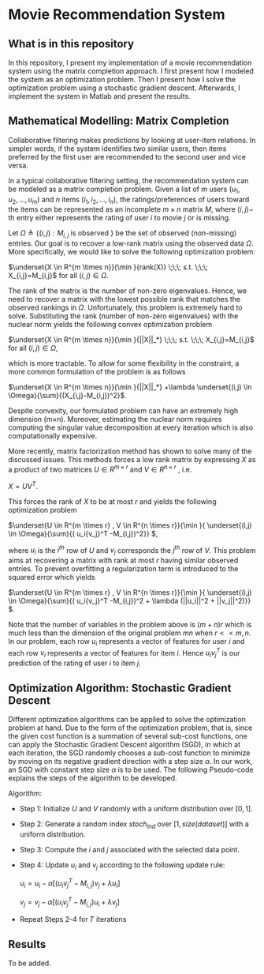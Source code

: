 # Movie Recommendation System

## What is in this repository

In this repository, I present my implementation of a movie recommendation system using the matrix completion approach. I first present how I modeled the system as an optimization problem. Then I present how I solve the optimization problem using a stochastic gradient descent. Afterwards, I implement the system in Matlab and present the results.

## Mathematical Modelling: Matrix Completion

Collaborative filtering makes predictions by
looking at user-item relations. In simpler words, if the system identifies two similar users, then
items preferred by the first user are recommended to the second user and vice versa.

In a typical collaborative filtering setting, the recommendation system can be modeled as a
matrix completion problem. Given a list of $m$ users $(u_1,u_2,\dots,u_m)$ and $n$ items $(i_1,i_2,\dots,i_n)$, the ratings/preferences of users toward the items can be represented as an incomplete $m \times n$
matrix $M$, where $(i, j)-$ th entry either represents the rating of user $i$ to movie $j$ or is missing.

Let $\Omega \triangleq \{ (i, j): M_{i,j}$ is observed $\}$ be the set of observed (non-missing) entries. Our goal is to recover a low-rank matrix using the observed data $\Omega$. More specifically, we would like to solve the following optimization problem:

$\underset{X \in R^{m \times n}}{\min }{rank(X)} \;\;\; s.t. \;\;\; X_{i,j}=M_{i,j}$ for all $(i,j) \in \Omega$.

The rank of the matrix is the number of non-zero eigenvalues. Hence, we need to recover a
matrix with the lowest possible rank that matches the observed rankings in $\Omega$. Unfortunately,
this problem is extremely hard to solve. Substituting the rank (number of non-zero eigenvalues)
with the nuclear norm yields the following convex optimization problem

$\underset{X \in R^{m \times n}}{\min }{||X||_*} \;\;\; s.t. \;\;\; X_{i,j}=M_{i,j}$ for all $(i,j) \in \Omega$,

which is more tractable. To allow for some flexibility in the constraint, a more common formulation of the problem is as follows

$\underset{X \in R^{m \times n}}{\min }{||X||_*} +\lambda \underset{(i,j) \in \Omega}{\sum}{(X_{i,j}-M_{i,j})^2}$.

Despite convexity, our formulated problem can have an extremely high dimension (m×n). Moreover, estimating the nuclear norm requires computing the singular value decomposition at every
iteration which is also computationally expensive.

More recently, matrix factorization method has shown to solve many of the discussed issues. This methods forces a low rank matrix by expressing $X$ as a product of two matrices $U \in R^{m \times r}$
and $V \in R^{n \times r}$ , i.e.

$X = UV^T$.

This forces the rank of $X$ to be at most $r$ and yields the following optimization problem

$\underset{U \in R^{m \times r} , V \in R^{n \times r}}{\min }{ \underset{(i,j) \in \Omega}{\sum}{( u_i{v_j}^T -M_{i,j})^2}} $,

where $u_i$ is the $i^{th}$ row of $U$ and $v_j$ corresponds the $j^{th}$ row of $V$. This problem aims at
recovering a matrix with rank at most $r$ having similar observed entries. To prevent overfitting
a regularization term is introduced to the squared error which yields

$\underset{U \in R^{m \times r} , V \in R^{n \times r}}{\min }{ \underset{(i,j) \in \Omega}{\sum}{( u_i{v_j}^T -M_{i,j})^2 + \lambda (||u_i||^2 + ||v_j||^2)}} $.

Note that the number of variables in the problem above is $(m + n)r$ which is much less than the dimension of the original problem $mn$ when $r << m, n$. In our problem, each row $u_i$ represents a vector of features for user $i$ and each row $v_i$ represents a vector of features for item $i$. Hence $u_i v_j^T$ is our prediction of the rating of user $i$ to item $j$.


## Optimization Algorithm: Stochastic Gradient Descent

Different optimization algorithms can be applied to solve the optimization problem at hand. Due to the form of the optimization problem, that is, since the given cost function is a summation of several sub-cost functions, one can apply the Stochastic Gradient Descent algorithm (SGD), in which at each iteration, the SGD randomly chooses a sub-cost function to minimize by moving on its negative gradient direction with a step size $\alpha$. In our work, an SGD with constant step size $\alpha$ is to be used. The following Pseudo-code explains the steps of the algorithm to be developed.

Algorithm:
- Step 1: Initialize $U$ and $V$ randomly with a uniform distribution over $[0,1]$.
- Step 2: Generate a random index $stoch_{ind}$ over $[1, size(dataset)]$ with a uniform distribution.
- Step 3: Compute the $i$ and $j$ associated with the selected data point.
- Step 4: Update $u_i$ and $v_j$ according to the following update rule:

    $u_i = u_i - \alpha [(u_iv_j^T - M_{i,j})v_j + \lambda u_i]$

    $v_j = v_j - \alpha [(u_iv_j^T - M_{i,j})u_i + \lambda v_j]$

- Repeat Steps 2-4 for 𝑇 iterations

## Results

To be added.

